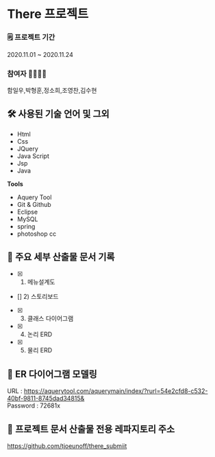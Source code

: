 # There 프로젝트

### 🗒 프로젝트 기간 
2020.11.01 ~ 2020.11.24  

### 참여자 🙍‍♀️🙍‍♂️
함일우,박형훈,정소희,조영찬,김수현

## 🛠 사용된 기술 언어 및 그외
- Html
- Css
- JQuery
- Java Script
- Jsp
- Java

**Tools**
- Aquery Tool
- Git & Github  
- Eclipse
- MySQL
- spring
- photoshop cc

## 📌 주요 세부 산출물 문서 기록
- [x] 1) 메뉴설계도
- [] 2) 스토리보드
- [x] 3) 클래스 다이어그램
- [x] 4) 논리 ERD
- [x] 5) 물리 ERD  

## 🔗 ER 다이어그램 모델링
URL : https://aquerytool.com/aquerymain/index/?rurl=54e2cfd8-c532-40bf-9811-8745dad34815& <br>
Password : 72681x

## 🔗 프로젝트 문서 산출물 전용 레파지토리 주소
https://github.com/tjoeunoff/there_submiit


